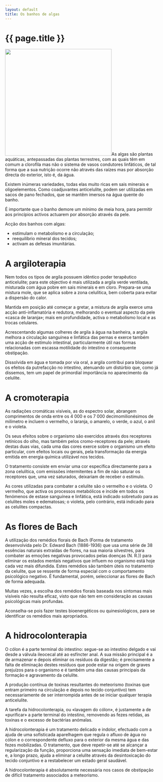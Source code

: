 ```yaml
---
layout: default
title: Os banhos de algas
---
```


# {{ page.title }}

<img src="{{ site.url }}/assets/2011/06/algas-anti-celulite.jpg" alt="" title="Os banhos de algas" width="350" height="350" class="alignleft size-full wp-image-128" />As algas são plantas aquáticas, antepassadas das plantas terrestres, com as quais têm em comum a clorofila mas não o sistema de vasos condutores linfáticos, de tal forma que a sua nutrição ocorre não através das raízes mas por absorção directa do exterior, isto é, da água.

Existem inúmeras variedades, todas elas muito ricas em sais minerais e oligoelementos. Como coadjuvantes anticelulite, podem ser utilizadas em sacos de pano fechados, que se mantêm imersos na água quente do banho.

É importante que o banho demore um mínimo de meia hora, para permitir aos princípios activos actuarem por absorção através da pele.

Acção dos banhos com algas:
<ul>
  <li>estimulam o metabolismo e a circulação;</li>
  <li>reequilíbrio mineral dos tecidos;</li>
  <li>activam as defesas imunitárias.</li>
</ul>
<h1>A argiloterapia</h1>
Nem todos os tipos de argila possuem idêntico poder terapêutico anticelulite; para este objectivo é mais utilizada a argila verde ventilada, misturada com água pobre em sais minerais e em cloro. Prepara-se uma mistura mole, que se aplica sobre a zona celulítica, bem coberta para evitar a dispersão do calor.

Mantida em posição até começar a gretar, a mistura de argila exerce uma acção anti-inflamatória e redutora, melhorando o eventual aspecto da pele «casca de laranja»; mais em profundidade, activa o metabolismo local e as trocas celulares.

Acrescentando algumas colheres de argila à água na banheira, a argila melhora a circulação sanguínea e linfática das pernas e exerce também uma acção de estímulo intestinal, particularmente útil nas formas relacionadas com escassa motilidade do intestino e consequente obstipação.

Dissolvida em água e tomada por via oral, a argila contribui para bloquear os efeitos da putrefacção no intestino, atenuando um distúrbio que, como já dissemos, tem um papel de primordial importância no aparecimento da celulite.
<h1>A cromoterapia</h1>
As radiações cromáticas visíveis, as do espectro solar, abrangem comprimentos de onda entre os 4 000 e os 7 000 decimomilionésimos de milímetro e incluem o vermelho, o laranja, o amarelo, o verde, o azul, o anil e o violeta.

Os seus efeitos sobre o organismo são exercidos através dos receptores retínicos do olho, mas também pelos cromo-receptores da pele; através destas duas vias, cada uma das cores exerce sobre o organismo um efeito particular, com efeitos locais ou gerais, pela transformação da energia emitida em energia química utilizável nos tecidos.

O tratamento consiste em enviar uma cor específica directamente para a zona celulítica, com emissões intermitentes a fim de não saturar os receptores que, uma vez saturados, deixariam de receber o estímulo.

As cores utilizadas para combater a celulite são o vermelho e o violeta. O vermelho, que activa os processos metabólicos e incide em todos os fenómenos de estase sanguínea e linfática, está indicado sobretudo para as celulites moles e edematosas; o violeta, pelo contrário, está indicado para as celulites compactas.
<h1>As flores de Bach</h1>

A utilização dos remédios florais de Bach (Forma de tratamento desenvolvida pelo Dr. Edward Bach (1886-1936) que usa uma série de 38 essências naturais extraídas de flores, na sua maioria silvestres, para combater as emoções negativas provocados pelas doenças (N. R.)) para eliminar os estados mentais negativos que influem no organismo está hoje cada vez mais difundida. Estes remédios são também úteis no tratamento da celulite, que se ressente de forma especial com o comportamento psicológico negativo. É fundamental, porém, seleccionar as flores de Bach de forma adequada.

Muitas vezes, a escolha dos remédios florais baseada nos sintomas mais visíveis não resulta eficaz, visto que não tem em consideração as causas psicológicas mais profundas.

Aconselha-se pois fazer testes bioenergéticos ou quinesiológicos, para se identificar os remédios mais apropriados.
<h1>A hidrocolonterapia</h1>
O cólon é a parte terminal do intestino: segue-se ao intestino delgado e vai desde a válvula ileocecal até ao esfíncter anal. A sua missão principal é a de armazenar e depois eliminar os resíduos da digestão; é precisamente a falta de eliminação destes resíduos que pode estar na origem de graves prejuízos para o organismo e é também uma das causas principais da formação e agravamento da celulite.

A produção contínua de toxinas resultantes do meteorismo (toxinas que entram primeiro na circulação e depois no tecido conjuntivo) tem necessariamente de ser interrompida antes de se iniciar qualquer terapia anticelulite.

A tarefa da hidrocolonterapia, ou «lavagem do cólon», é justamente a de «purificar» a parte terminal do intestino, removendo as fezes retidas, as toxinas e o excesso de bactérias anómalas.

A hidrocolonterapia é um tratamento delicado e indolor, efectuado com a ajuda de uma sofisticada aparelhagem que regula o afluxo de água no cólon e o correspondente defluxo para o exterior da mesma água e das fezes mobilizadas. O tratamento, que deve repetir-se até se alcançar a regularização da função, proporciona uma sensação imediata de bem-estar e, a longo prazo, ajuda a eliminar a celulite através da desintoxicação do tecido conjuntivo e a restabelecer um estado geral saudável.

A hidrocolonterapia é absolutamente necessária nos casos de obstipação de difícil tratamento associados a meteorismo.
